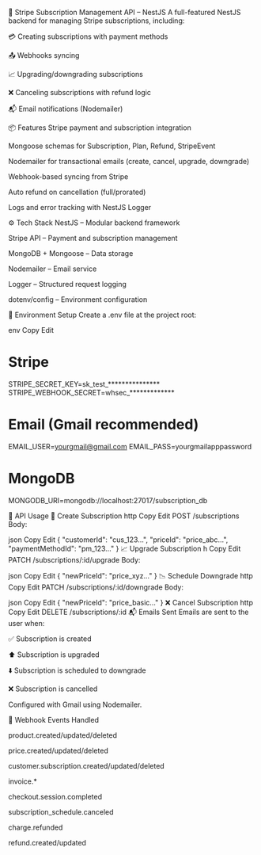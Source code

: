 🧾 Stripe Subscription Management API – NestJS
A full-featured NestJS backend for managing Stripe subscriptions, including:

💳 Creating subscriptions with payment methods

📤 Webhooks syncing

📈 Upgrading/downgrading subscriptions

❌ Canceling subscriptions with refund logic

📬 Email notifications (Nodemailer)

📦 Features
Stripe payment and subscription integration

Mongoose schemas for Subscription, Plan, Refund, StripeEvent

Nodemailer for transactional emails (create, cancel, upgrade, downgrade)

Webhook-based syncing from Stripe

Auto refund on cancellation (full/prorated)

Logs and error tracking with NestJS Logger

⚙️ Tech Stack
NestJS – Modular backend framework

Stripe API – Payment and subscription management

MongoDB + Mongoose – Data storage

Nodemailer – Email service

Logger – Structured request logging

dotenv/config – Environment configuration


🧪 Environment Setup
Create a .env file at the project root:

env
Copy
Edit
# Stripe
STRIPE_SECRET_KEY=sk_test_***************
STRIPE_WEBHOOK_SECRET=whsec_*************

# Email (Gmail recommended)
EMAIL_USER=yourgmail@gmail.com
EMAIL_PASS=yourgmailapppassword

# MongoDB
MONGODB_URI=mongodb://localhost:27017/subscription_db


📘 API Usage
🔐 Create Subscription
http
Copy
Edit
POST /subscriptions
Body:

json
Copy
Edit
{
  "customerId": "cus_123...",
  "priceId": "price_abc...",
  "paymentMethodId": "pm_123..."
}
📈 Upgrade Subscription
h
Copy
Edit
PATCH /subscriptions/:id/upgrade
Body:

json
Copy
Edit
{
  "newPriceId": "price_xyz..."
}
📉 Schedule Downgrade
http
Copy
Edit
PATCH /subscriptions/:id/downgrade
Body:

json
Copy
Edit
{
  "newPriceId": "price_basic..."
}
❌ Cancel Subscription
http
Copy
Edit
DELETE /subscriptions/:id
📬 Emails Sent
Emails are sent to the user when:

✅ Subscription is created

⬆️ Subscription is upgraded

⬇️ Subscription is scheduled to downgrade

❌ Subscription is cancelled

Configured with Gmail using Nodemailer.

🧾 Webhook Events Handled

product.created/updated/deleted

price.created/updated/deleted

customer.subscription.created/updated/deleted

invoice.*

checkout.session.completed

subscription_schedule.canceled

charge.refunded

refund.created/updated

